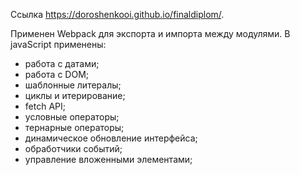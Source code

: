 
Ссылка https://doroshenkooi.github.io/finaldiplom/.  

Применен Webpack для экспорта и импорта между модулями.
В javaScript применены:
- работа с датами;
- работа с DOM;
- шаблонные литералы;
- циклы и итерирование;
- fetch API;
- условные операторы;
- тернарные операторы;
- динамическое обновление интерфейса;
- обработчики событий;
- управление вложенными элементами;
